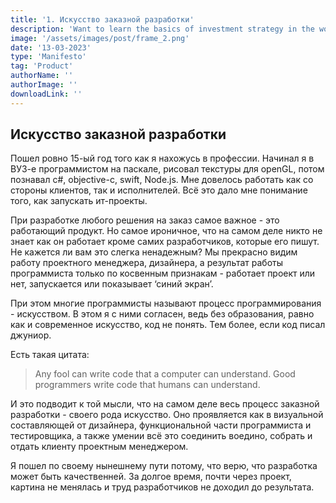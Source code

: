 ```yaml
---
title: '1. Искусство заказной разработки'
description: 'Want to learn the basics of investment strategy in the world of football? Then this post is for you!'
image: '/assets/images/post/frame_2.png'
date: '13-03-2023'
type: 'Manifesto'
tag: 'Product'
authorName: ''
authorImage: ''
downloadLink: ''
---
```


## Искусство заказной разработки

Пошел ровно 15-ый год того как я нахожусь в профессии. Начинал я в ВУЗ-е программистом на паскале, рисовал текстуры для openGL, потом познавал c#, objective-c, swift, Node.js. Мне довелось работать как со стороны клиентов, так и исполнителей. Всё это дало мне понимание того, как запускать ит-проекты.

При разработке любого решения на заказ самое важное - это работающий продукт. Но самое ироничное, что на самом деле никто не знает как он работает кроме самих разработчиков, которые его пишут. Не кажется ли вам это слегка ненадежным? Мы прекрасно видим работу проектного менеджера, дизайнера, а результат работы программиста только по косвенным признакам - работает проект или нет, запускается или показывает ‘синий экран’.

При этом многие программисты называют процесс программирования - искусством. В этом я с ними согласен, ведь без образования, равно как и современное искусство, код не понять. Тем более, если код писал джуниор.

Есть такая цитата:

> Any fool can write code that a computer can understand. Good programmers write code that humans can understand.

И это подводит к той мысли, что на самом деле весь процесс заказной разработки - своего рода искусство. Оно проявляется как в визуальной составляющей от дизайнера, функциональной части программиста и тестировщика, а также умении всё это соединить воедино, собрать и отдать клиенту проектным менеджером.

Я пошел по своему нынешнему пути потому, что верю, что разработка может быть качественней. За долгое время, почти через проект, картина не менялась и труд разработчиков не доходил до результата.
